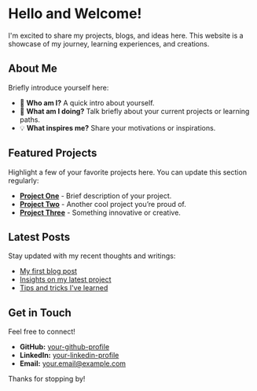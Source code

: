 # Hello and Welcome!

I'm excited to share my projects, blogs, and ideas here. This website is a showcase of my journey, learning experiences, and creations.

## About Me

Briefly introduce yourself here:

- 👋 **Who am I?** A quick intro about yourself.
- 🌱 **What am I doing?** Talk briefly about your current projects or learning paths.
- 💡 **What inspires me?** Share your motivations or inspirations.

## Featured Projects

Highlight a few of your favorite projects here. You can update this section regularly:

- **[Project One](#)** - Brief description of your project.
- **[Project Two](#)** - Another cool project you’re proud of.
- **[Project Three](#)** - Something innovative or creative.

## Latest Posts

Stay updated with my recent thoughts and writings:

- [My first blog post](#)
- [Insights on my latest project](#)
- [Tips and tricks I've learned](#)

## Get in Touch

Feel free to connect!

- **GitHub:** [your-github-profile](https://github.com/your-profile)
- **LinkedIn:** [your-linkedin-profile](https://linkedin.com/in/your-profile)
- **Email:** your.email@example.com

Thanks for stopping by!



